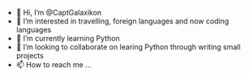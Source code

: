 - 👋 Hi, I’m @CaptGalaxikon
- 👀 I’m interested in travelling, foreign languages and now coding languages
- 🌱 I’m currently learning Python
- 💞️ I’m looking to collaborate on learing Python through writing small projects
- 📫 How to reach me ...

<!---
CaptGalaxikon/CaptGalaxikon is a ✨ special ✨ repository because its `README.md` (this file) appears on your GitHub profile.
You can click the Preview link to take a look at your changes.
--->
